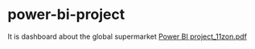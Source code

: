 # power-bi-project
It is dashboard  about the global supermarket
[Power BI project_11zon.pdf](https://github.com/mrunalidupare/power-bi-project/files/10425269/Power.BI.project_11zon.pdf)
